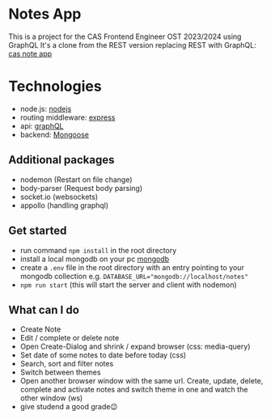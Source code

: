 # Notes App

This is a project for the CAS Frontend Engineer OST 2023/2024 using GraphQL
It's a clone from the REST version replacing REST with GraphQL: [cas note app](https://github.com/bastianrosenberg/cas-ost-notes.git)

# Technologies

- node.js: [nodejs](https://nodejs.org/en/about)
- routing middleware: [express](https://expressjs.com/en/guide/using-middleware.html)
- api: [graphQL](https://graphql.org/graphql-js/)
- backend: [Mongoose](https://mongoosejs.com/docs/index.html)

## Additional packages

- nodemon (Restart on file change)
- body-parser (Request body parsing)
- socket.io (websockets)
- appollo (handling graphql)

## Get started

- run command `npm install` in the root directory
- install a local mongodb on your pc [mongodb](https://www.mongodb.com/docs/manual/installation/)
- create a `.env` file in the root directory with an entry pointing to your mongodb collection
  e.g. `DATABASE_URL="mongodb://localhost/notes"`
- `npm run start` (this will start the server and client with nodemon)

## What can I do

- Create Note
- Edit / complete or delete note
- Open Create-Dialog and shrink / expand browser (css: media-query)
- Set date of some notes to date before today (css)
- Search, sort and filter notes
- Switch between themes
- Open another browser window with the same url. Create, update, delete, complete and activate notes and switch theme in one and watch the other window (ws)
- give studend a good grade😉
